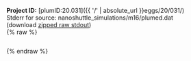 **Project ID:** [plumID:20.031]({{ '/' | absolute_url }}eggs/20/031/)  
Stderr for source:  nanoshuttle_simulations/m16/plumed.dat   
(download [zipped raw stdout](plumed.dat.plumed.stdout.txt.zip))  
{% raw %}
<pre>
</pre>
{% endraw %}
